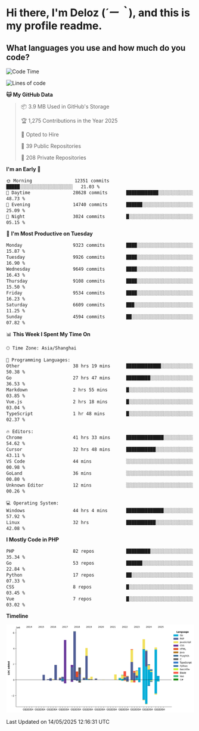 # **Hi there, I'm Deloz (*´ー｀*), and this is my profile readme.**

## **What languages you use and how much do you code?**

<!--START_SECTION:waka-->
![Code Time](http://img.shields.io/badge/Code%20Time-6%2C364%20hrs%2053%20mins-blue)

![Lines of code](https://img.shields.io/badge/From%20Hello%20World%20I%27ve%20Written-52.2%20million%20lines%20of%20code-blue)

**🐱 My GitHub Data** 

> 📦 3.9 MB Used in GitHub's Storage 
 > 
> 🏆 1,275 Contributions in the Year 2025
 > 
> 💼 Opted to Hire
 > 
> 📜 39 Public Repositories 
 > 
> 🔑 208 Private Repositories 
 > 
**I'm an Early 🐤** 

```text
🌞 Morning                12351 commits       █████░░░░░░░░░░░░░░░░░░░░   21.03 % 
🌆 Daytime                28628 commits       ████████████░░░░░░░░░░░░░   48.73 % 
🌃 Evening                14740 commits       ██████░░░░░░░░░░░░░░░░░░░   25.09 % 
🌙 Night                  3024 commits        █░░░░░░░░░░░░░░░░░░░░░░░░   05.15 % 
```
📅 **I'm Most Productive on Tuesday** 

```text
Monday                   9323 commits        ████░░░░░░░░░░░░░░░░░░░░░   15.87 % 
Tuesday                  9926 commits        ████░░░░░░░░░░░░░░░░░░░░░   16.90 % 
Wednesday                9649 commits        ████░░░░░░░░░░░░░░░░░░░░░   16.43 % 
Thursday                 9108 commits        ████░░░░░░░░░░░░░░░░░░░░░   15.50 % 
Friday                   9534 commits        ████░░░░░░░░░░░░░░░░░░░░░   16.23 % 
Saturday                 6609 commits        ███░░░░░░░░░░░░░░░░░░░░░░   11.25 % 
Sunday                   4594 commits        ██░░░░░░░░░░░░░░░░░░░░░░░   07.82 % 
```


📊 **This Week I Spent My Time On** 

```text
🕑︎ Time Zone: Asia/Shanghai

💬 Programming Languages: 
Other                    38 hrs 19 mins      █████████████░░░░░░░░░░░░   50.38 % 
Go                       27 hrs 47 mins      █████████░░░░░░░░░░░░░░░░   36.53 % 
Markdown                 2 hrs 55 mins       █░░░░░░░░░░░░░░░░░░░░░░░░   03.85 % 
Vue.js                   2 hrs 18 mins       █░░░░░░░░░░░░░░░░░░░░░░░░   03.04 % 
TypeScript               1 hr 48 mins        █░░░░░░░░░░░░░░░░░░░░░░░░   02.37 % 

🔥 Editors: 
Chrome                   41 hrs 33 mins      ██████████████░░░░░░░░░░░   54.62 % 
Cursor                   32 hrs 48 mins      ███████████░░░░░░░░░░░░░░   43.11 % 
VS Code                  44 mins             ░░░░░░░░░░░░░░░░░░░░░░░░░   00.98 % 
GoLand                   36 mins             ░░░░░░░░░░░░░░░░░░░░░░░░░   00.80 % 
Unknown Editor           12 mins             ░░░░░░░░░░░░░░░░░░░░░░░░░   00.26 % 

💻 Operating System: 
Windows                  44 hrs 4 mins       ██████████████░░░░░░░░░░░   57.92 % 
Linux                    32 hrs              ███████████░░░░░░░░░░░░░░   42.08 % 
```

**I Mostly Code in PHP** 

```text
PHP                      82 repos            █████████░░░░░░░░░░░░░░░░   35.34 % 
Go                       53 repos            ██████░░░░░░░░░░░░░░░░░░░   22.84 % 
Python                   17 repos            ██░░░░░░░░░░░░░░░░░░░░░░░   07.33 % 
CSS                      8 repos             █░░░░░░░░░░░░░░░░░░░░░░░░   03.45 % 
Vue                      7 repos             █░░░░░░░░░░░░░░░░░░░░░░░░   03.02 % 
```



**Timeline**

![Lines of Code chart](https://raw.githubusercontent.com/deloz/deloz/main/assets/bar_graph.png)


 Last Updated on 14/05/2025 12:16:31 UTC
<!--END_SECTION:waka-->
